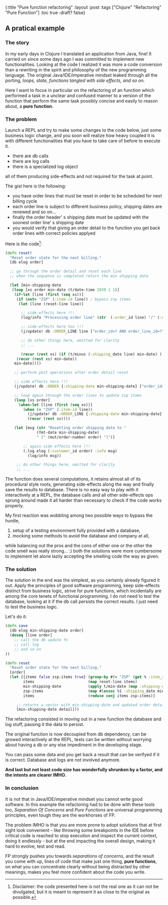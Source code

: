 {:title "Pure function refactoring"
 :layout :post
 :tags  ["Clojure" "Refactoring" "Pure Function"]
 :toc true
 :draft? false}

## A pratical example

### The story

In my early days in Clojure I translated an application from Java, fine!
It carried on since some days ago I was committed to implement new functionalities.
Looking at the code I realized it was more a code conversion than a rewriting in the spirit and philosophy
of the new programming language. The original Java/IDE/imperative mindset leaked
through all the porting, _loops, state, functions tangled with side effects, and so on._

Here I want to focus in particular on the refactoring of an function which performed a task
in a unclear and confused manner to a version of the function that perform the same task
possibly concise and easily to reason about, a **pure function**.

### The problem

Launch a REPL and try to make some changes to the code below, just some business logic change, and you soon
will realize how heavy coupled it is with different functionalities that you have to take care of before to execute it.

- there are db calls
- there are log calls
- there is a specialized log object

all of them producing side-effects and not required for the task at point.

The gist here is the following:
- you have order lines that must be reset in order to be scheduled for next billing cycle
- each order line is subject to different business policy, shipping dates are renewed and so on...
- finally the order header' s shipping date must be updated with the soonest order line' s shipping date
- you would verify that giving an order detail to the function you get back order lines with correct
  policies applyed

Here is the code[^1]:

```clojure
(defn reset!
  "Reset order state for the next billing."
  [db elog order]

  ;; go through the order detail and reset each line
  ;; when the sequence is completed return the min shipping date

  (let [min-shipping-date
   (loop [xs order min-date (t/date-time 2039 1 1)]
    (if-let [line (first (seq xs))]
     (if (not= "ZSP" (:item-id line)) ; bypass zsp items
      (let [line (reset-line line)]

       ;; side-effects here !!!
       (log/info "Processing order line" (str  (:order_id line) "/" (:order_line_id line)))

       ;; side-effects here too !!!
       (j/update! db :ORDER_LINE line ["order_id=? AND order_line_id=?" (:order_id line) (:order_line_id line)])

	   ;; do other things here, omitted for clarity
	   ;; ...

       (recur (rest xs) (if (t/minus (:shipping_date line) min-date) (:shipping_date line) min-date)))
	 (recur (rest xs) min-date))
	min-date))])

    ;; perform post operations after order detail reset

    ;; side effects here !!!
    (j/update! db :ORDER {:shipping-date min-shipping-date} ["order_id=?" (:order_id line)])

    ;; loop again through the order lines to update zsp items
	(loop [xs order]
	  (when-let [line (first (seq xs))]
	    (when (= "ZSP" (:item-id line))
		  (j/update! db :ORDER_LINE {:shipping-date min-shipping-date} ["order_id=? AND order_line_id=?" (:order_id line) (:order_line_id line)]))
	      (recur (rest xs))))

    (let [msg (str "Resetting order shipping date to "
              (fmt-date min-shipping-date)
              " [" (mut/order-number order) "]")]

        ;; again side effects here !!!
		(.log elog (:customer_id order) :info msg)
          (log/info msg))

     ;; do other things here, omitted for clarity
     ;; ...

```


The function does several computations, it retains almost all of its procedural style roots,
generating side-effects along the way and finally save the results to database.
There is no easy way to play with it interactively at a REPL, the database calls and all other side-effects ops sprung
around made it all harder than necessary to check if the code works properly.

My first reaction was wobbling among two possible ways to bypass the hurdle,

1. setup of a testing environment fully provided with a database,
2. mocking some methods to avoid the database and company at all,

while balancing out the pros and the cons of either one or the other
the code smell was really strong... :)
both the solutions were more cumbersome to implement let alone lazily accepting the smelling code the way as given.


### The solution

The solution in the end was the simplest, as you certainly already figured it out.
Apply the principles of good software programming, keep side-effects distinct
from business logic, strive for pure functions, which incidentally are among the core tenets of functional programming.
I do not need to test the database, looking at it if the db call persists the correct results.
I just need to test the business logic.

Let's do it:

```clojure
(defn save
  [db elog min-shipping-date order]
  (doseq [line order]
    ;; call the db update fn
	;; call log
	;; and so on
))

(defn reset
  "Reset order state for the next billing."
  [order]
  (let [{items false zsp-items true} (group-by #(= "ZSP" (get % :item_id)) order)                 ;; split resettable lines
        items                        (map reset-line items)                                       ;; do business logic
        min-shipping-date            (apply t/min-date (map :shipping-date items))                ;; post retrieve the min shipping date
        zsp-items                    (map #(assoc %1 :shipping_date min-shipping-date) zsp-items) ;; update zsp items
        items                        (reduce conj items zsp-items)]                               ;; join order lines again

	 ;; returns a vector with min-shipping-date and updated order detail
     [min-shipping-date detail]))
```


The refactoring consisted in moving out in a new function
the database and log stuff, passing it the data to persist.

The original function is now decoupled from db dependency,
can be growed interactively at the REPL, tests can be written
without worrying about having a db or any else impediment in the developing stage.

You can pass some data and you get back a result that can be verifyed if it is correct. Database and logs are not involved anymore.

__And last but not least code size has wonderfully shrunken by a factor, and the intents are clearer IMHO.__


### In conclusion

It is not that in Java/IDE/imperative mindset you cannot write good software.
In this example the refactoring had to be done with these tools too, _Separation Of Concerns_
and _Pure Functions_ are universal programming principles, even tough they are the workhorses of FP.

The problem IMHO is that you are more prone to adopt solutions that at first sight
look convenient - like throwing some breakpoints in the IDE before critical code
is reached to stop execution and inspect the current context, doing it endlessly -
but at the end impacting the overall design, making it hard to evolve, test and read.

FP strongly pushes you towards _separations of concerns_, and the result you come with up,
lines of code that make just one thing, **pure functions**,
on what you can concentrate clearly without being distracted by other meanings,
makes you feel more confident about the code you write.

[^1]: Disclaimer: the code presented here is not the real one as it can not be divulgated, but it is meant to represent it as close to the original as possible.
